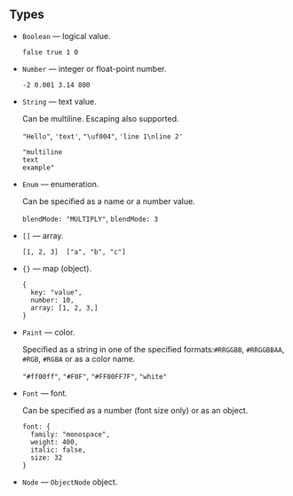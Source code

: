 ## Types

- `Boolean` — logical value.

  `false true 1 0`

- `Number` — integer or float-point number.

  `-2 0.001 3.14 800`

- `String` — text value.

  Can be multiline. Escaping also supported.

  `"Hello"`, `'text'`, `"\uf004"`, `'line 1\nline 2'`

  ```
  "multiline
  text
  example"
  ```

- `Enum` — enumeration.

  Can be specified as a name or a number value.

  `blendMode: "MULTIPLY"`, `blendMode: 3`

- `[]` — array.

  `[1, 2, 3]  ["a", "b", "c"]`

- `{}` — map (object).

  ```
  {
    key: "value",
    number: 10,
    array: [1, 2, 3,]
  }
  ```

- `Paint` — color.

  Specified as a string in one of the specified formats:`#RRGGBB`, `#RRGGBBAA`, `#RGB`, `#RGBA` or as a color name.

  `"#ff00ff"`, `"#F0F"`, `"#FF00FF7F"`, `"white"`

- `Font` — font.

  Can be specified as a number (font size only) or as an object.

  ```
  font: {
    family: "monospace",
    weight: 400,
    italic: false,
    size: 32
  }
  ```   

- `Node` — `ObjectNode` object.
